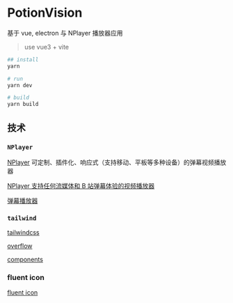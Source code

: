 # PotionVision

基于 vue, electron 与 NPlayer 播放器应用

> use vue3 + vite

```bash
## install 
yarn

# run
yarn dev

# build
yarn build
```






## 技术

### `NPlayer`

[NPlayer](https://nplayer.js.org/)
可定制、插件化、响应式（支持移动、平板等多种设备）的弹幕视频播放器

[NPlayer 支持任何流媒体和 B 站弹幕体验的视频播放器](https://zhuanlan.zhihu.com/p/366871209)

[弹幕播放器](https://nplayer.js.org/docs/ecosystem/danmaku)

### `tailwind`

[tailwindcss](https://tailwindcss.com/docs/overflow)

[overflow](https://tailwindcss.com/docs/overflow)

[components](https://tailwindui.com/components/marketing/sections/feature-sections)



### fluent icon

[fluent icon](https://github.com/microsoft/fluentui-system-icons)